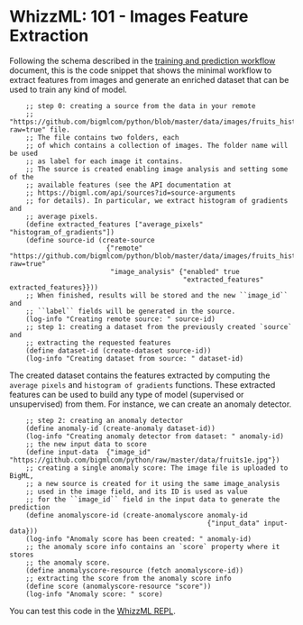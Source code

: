 # WhizzML: 101 - Images Feature Extraction

Following the schema described in the [training and prediction workflow](workflow.md)
document, this is the code snippet that shows the minimal workflow to
extract features from images and generate an enriched dataset that can be
used to train any kind of model.

```
    ;; step 0: creating a source from the data in your remote
    ;; "https://github.com/bigmlcom/python/blob/master/data/images/fruits_hist.zip?raw=true" file.
    ;; The file contains two folders, each
    ;; of which contains a collection of images. The folder name will be used
    ;; as label for each image it contains.
    ;; The source is created enabling image analysis and setting some of the
    ;; available features (see the API documentation at
    ;; https://bigml.com/api/sources?id=source-arguments
    ;; for details). In particular, we extract histogram of gradients and
    ;; average pixels.
    (define extracted_features ["average_pixels" "histogram_of_gradients"])
    (define source-id (create-source
                        {"remote" "https://github.com/bigmlcom/python/blob/master/data/images/fruits_hist.zip?raw=true"
                         "image_analysis" {"enabled" true
                                           "extracted_features" extracted_features}}))
    ;; When finished, results will be stored and the new ``image_id`` and
    ;; ``label`` fields will be generated in the source.
    (log-info "Creating remote source: " source-id)
    ;; step 1: creating a dataset from the previously created `source` and
    ;; extracting the requested features
    (define dataset-id (create-dataset source-id))
    (log-info "Creating dataset from source: " dataset-id)
```

The created dataset contains the features extracted by computing the
`average pixels` and `histogram of gradients` functions. These extracted
features can be used to build any type of model (supervised or unsupervised)
from them. For instance, we can create an anomaly detector.

```
    ;; step 2: creating an anomaly detector
    (define anomaly-id (create-anomaly dataset-id))
    (log-info "Creating anomaly detector from dataset: " anomaly-id)
    ;; the new input data to score
    (define input-data  {"image_id" "https://github.com/bigmlcom/python/raw/master/data/fruits1e.jpg"})
    ;; creating a single anomaly score: The image file is uploaded to BigML,
    ;; a new source is created for it using the same image_analysis
    ;; used in the image field, and its ID is used as value
    ;; for the ``image_id`` field in the input data to generate the prediction
    (define anomalyscore-id (create-anomalyscore anomaly-id
                                                 {"input_data" input-data}))
    (log-info "Anomaly score has been created: " anomaly-id)
    ;; the anomaly score info contains an `score` property where it stores
    ;; the anomaly score.
    (define anomalyscore-resource (fetch anomalyscore-id))
    ;; extracting the score from the anomaly score info
    (define score (anomalyscore-resource "score"))
    (log-info "Anomaly score: " score)
```

You can test this code in the [WhizzML REPL](https://bigml.com/labs/repl/).
